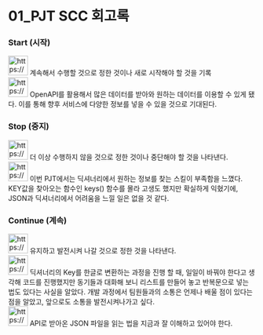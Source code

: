 # 01_PJT SCC 회고록

### Start (시작)

<aside>
<img src="https://www.notion.so/icons/checkmark-line_purple.svg" alt="https://www.notion.so/icons/checkmark-line_purple.svg" width="40px" /> 계속해서 수행할 것으로 정한 것이나 새로 시작해야 할 것을 기록

</aside>

<aside>
<img src="https://www.notion.so/icons/checklist_purple.svg" alt="https://www.notion.so/icons/checklist_purple.svg" width="40px" /> OpenAPI를 활용해서 많은 데이터를 받아와 원하는 데이터를 이용할 수 있게 됐다. 이를 통해 향후 서비스에 다양한 정보를 넣을 수 있을 것으로 기대된다.

</aside>

### Stop (중지)

<aside>
<img src="https://www.notion.so/icons/checkmark-line_purple.svg" alt="https://www.notion.so/icons/checkmark-line_purple.svg" width="40px" /> 더 이상 수행하지 않을 것으로 정한 것이나 중단해야 할 것을 나타낸다.

</aside>

<aside>
<img src="https://www.notion.so/icons/checklist_purple.svg" alt="https://www.notion.so/icons/checklist_purple.svg" width="40px" /> 이번 PJT에서는 딕셔너리에서 원하는 정보를 찾는 스킬이 부족함을 느꼈다. KEY값을 찾아오는 함수인 keys() 함수를 몰라 고생도 했지만 확실하게 익혔기에, JSON과 딕셔너리에서 어려움을 느낄 일은 없을 것 같다.

</aside>

### Continue (계속)

<aside>
<img src="https://www.notion.so/icons/checkmark-line_purple.svg" alt="https://www.notion.so/icons/checkmark-line_purple.svg" width="40px" /> 유지하고 발전시켜 나갈 것으로 정한 것을 나타낸다.

</aside>

<aside>
<img src="https://www.notion.so/icons/checklist_purple.svg" alt="https://www.notion.so/icons/checklist_purple.svg" width="40px" /> 딕셔너리의 Key를 한글로 변환하는 과정을 진행 할 때, 일일이 바꿔야 한다고 생각해 코드를 진행했지만 동기들과 대화해 보니 리스트를 만들어 놓고 반복문으로 넣는 법도 있다는 사실을 알았다. 개발 과정에서 팀원들과의 소통은 언제나 배울 점이 있다는 점을 알았고, 앞으로도 소통을 발전시켜나가고 싶다.

</aside>

<aside>
<img src="https://www.notion.so/icons/checklist_purple.svg" alt="https://www.notion.so/icons/checklist_purple.svg" width="40px" /> API로 받아온 JSON 파일을 읽는 법을 지금과 잘 이해하고 있어야 한다.

</aside>
